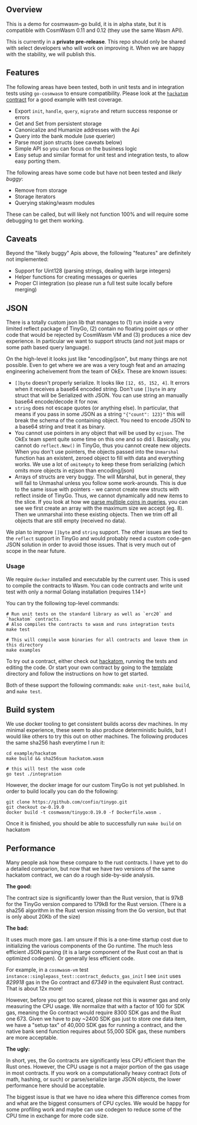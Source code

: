 ## Overview

This is a demo for cosmwasm-go build, it is in alpha state, but it is compatible
with CosmWasm 0.11 and 0.12 (they use the same Wasm API).

This is currently in a **private pre-release**. This repo should only be shared
with select developers who will work on improving it. When we are happy with
the stability, we will publish this.

## Features

The following areas have been tested, both in unit tests and in integration
tests using `go-cosmwasm` to ensure compatibility. Please look at the 
[`hackatom` contract](./example/hackatom) for a good example with test coverage.

* Export `init`, `handle`, `query`, `migrate` and return success response or errors
* Get and Set from persistent storage
* Canonicalize and Humanize addresses with the Api
* Query into the bank module (use querier)
* Parse most json structs (see caveats below)
* Simple API so you can focus on the business logic
* Easy setup and similar format for unit test and integration tests, to allow
  easy porting them.
  
The following areas have some code but have not been tested and *likely buggy*:

* Remove from storage
* Storage iterators
* Querying staking/wasm modules

These can be called, but will likely not function 100% and will require
some debugging to get them working.

## Caveats

Beyond the "likely buggy" Apis above, the following "features" are 
definitely not implemented:

* Support for Uint128 (parsing strings, dealing with large integers)
* Helper functions for creating messages or queries
* Proper CI integration (so please run a full test suite locally before merging)

## JSON

There is a totally custom json lib that manages to (1) run inside
a very limited reflect package of TinyGo, (2) contain no floating
point ops or other code that would be rejected by CosmWasm VM and
(3) produces a nice dev experience. In particular we want to support
structs (and not just maps or some path based query language).

On the high-level it looks just like "encoding/json", but many things are
not possible. Even to get where we are was a very tough feat and an amazing
engineering acheivement from the team of OkEx. These are known issues:

* `[]byte` doesn't properly serialize. It looks like `[12, 65, 152, 4]`. It errors
  when it receives a base64 encoded string. Don't use `[]byte` in any struct
  that will be Serialized with JSON. You can use string an manually base64
  encode/decode it for now.
* `string` does not escape quotes (or anything else). In particular, that means
  if you pass in some JSON as a string `"{"count": 123}"` this will break the
  schema of the containing object. You need to encode JSON to a base64 string
  and treat it as binary.
* You cannot use pointers in any object that will be used by `ezjson`. 
  The OkEx team spent quite some time on this one and so did I. 
  Basically, you cannot do `reflect.New()` in TinyGo, thus you cannot
  create new objects. When you don't use pointers, the objects passed into
  the `Unmarshal` function has an existent, zeroed object to fill with
  data and everything works. We use a lot of `omitempty` to keep these
  from serializing (which omits more objects in ezjson than encoding/json)
* Arrays of structs are very buggy. The will Marshal, but in general, they 
  will fail to Unmashal unless you follow some work-arounds. This is due
  to the same issue with pointers - we cannot create new structs with reflect
  inside of TinyGo. Thus, we cannot dynamically add new items to the slice.
  If you look at how we
  [parse multiple coins in queries](https://github.com/CosmWasm/cosmwasm-go/blob/master/std/query.go#L69-L76),
  you can see we first create an array with the maximum size we accept (eg. 8).
  Then we unmarshal into these existing objects. Then we trim off all objects
  that are still empty (received no data).
  
We plan to improve `[]byte` and `string` support. The other issues are
tied to the `reflect` support in TinyGo and would probably need a
custom code-gen JSON solution in order to avoid those issues. That is very
much out of scope in the near future. 
  
### Usage

We require `docker` installed and executable by the current user. This
is used to compile the contracts to Wasm. You can code contracts and
write unit test with only a normal Golang installation (requires 1.14+)

You can try the following top-level commands:

```
# Run unit tests on the standard library as well as `erc20` and `hackatom` contracts.
# Also compiles the contracts to wasm and runs integration tests
make test

# This will compile wasm binaries for all contracts and leave them in this directory
make examples
```

To try out a contract, either check out [hackatom](./example/hackatom),
running the tests and editing the code. Or start your own contract
by going to the [template](./example/template) directory and follow the
instructions on how to get started.

Both of these support the following commands: `make unit-test`, `make build`, 
and `make test`.

## Build system

We use docker tooling to get consistent builds acorss dev machines.
In my minimal experience, these seem to also produce deterministic
builds, but I would like others to try this out on other machines.
The following produces the same sha256 hash everytime I run it:

```
cd example/hackatom
make build && sha256sum hackatom.wasm

# this will test the wasm code
go test ./integration
```

However, the docker image for our custom TinyGo is not yet published.
In order to build locally you can do the following:

```
git clone https://github.com/confio/tinygo.git
git checkout cw-0.19.0
docker build -t cosmwasm/tinygo:0.19.0 -f Dockerfile.wasm .
```

Once it is finished, you should be able to successfully run `make build` on hackatom

## Performance

Many people ask how these compare to the rust contracts. I have yet to
do a detailed comparion, but now that we have two versions of the same
hackatom contract, we can do a rough side-by-side analysis.

**The good:**

The contract size is significantly lower than the Rust version, that is
97kB for the TinyGo version compared to 179kB for the Rust version.
(There is a sha256 algorithm in the Rust version missing from the Go version,
but that is only about 20Kb of the size)

**The bad:**

It uses much more gas. I am unsure if this is a one-time startup cost
due to initializing the various components of the Go runtime. The
much less efficient JSON parsing (it is a large component of the Rust
cost an that is optimized codegen). Or generally less efficient code.

For example, in a `cosmwasm-vm` test `instance::singlepass_test::contract_deducts_gas_init`
I see `init` uses *829918* gas in the Go contract and *67349* in the equivalent
Rust contract. That is about 12x more!

However, before you get too scared, please not this is wasmer gas and only
measuring the CPU usage. We normalize that with a factor of 100 for SDK
gas, meaning the Go contract would require 8300 SDK gas and the Rust one 673.
Given we have to pay ~2400 SDK gas just to store one data item, we have
a "setup tax" of 40,000 SDK gas for running a contract, and the native bank
send function requires about 55,000 SDK gas, these numbers are more
acceptable.

**The ugly:**

In short, yes, the Go contracts are significantly less CPU efficient than
the Rust ones. However, the CPU usage is not a major portion of the gas
usage in most contracts. If you work on a computationally heavy contract
(lots of math, hashing, or such) or parse/serialize large JSON objects,
the lower performance here should be acceptable.

The biggest issue is that we have no idea where this difference comes from
and what are the biggest consumers of CPU cycles. We would be happy for some
profiling work and maybe can use codegen to reduce some of the CPU time in
exchange for more code size.
